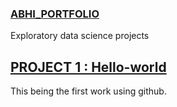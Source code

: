 ### [ABHI_PORTFOLIO](https://abhijithtr.github.io/Abhi_portfolio/)
Exploratory data science projects


## [PROJECT 1 : Hello-world](https://github.com/abhijithtr/hello-world)
This being the first work using github.




